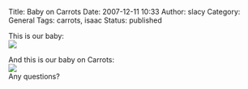 Title: Baby on Carrots
Date: 2007-12-11 10:33
Author: slacy
Category: General
Tags: carrots, isaac
Status: published

This is our baby:  
[![](http://slacy.com/gallery/d/111410-2/img_3779.jpg)](http://slacy.com/gallery/v/2007/Sunday+with+Grandma/)

And this is our baby on Carrots:  
[![](http://slacy.com/gallery/d/110462-2/img_3558.jpg)](http://slacy.com/gallery/v/2007/Eating+Veggies)  
Any questions?
